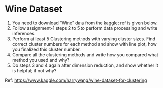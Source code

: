 # Wine Dataset
1. You need to download “Wine” data from the kaggle; ref is given below.
2. Follow assignment-1 steps 2 to 5 to perform data processing and write inferences.
3. Perform at least 5 Clustering methods with varying cluster sizes. Find correct cluster numbers for each method and show with line plot, 
how you finalized this cluster number.
4. Compare all the clustering methods and write how you compared what method you used and why?
5. Do steps 3 and 4 again after dimension reduction, and show whether it is helpful; if not why?

Ref: https://www.kaggle.com/harrywang/wine-dataset-for-clustering

